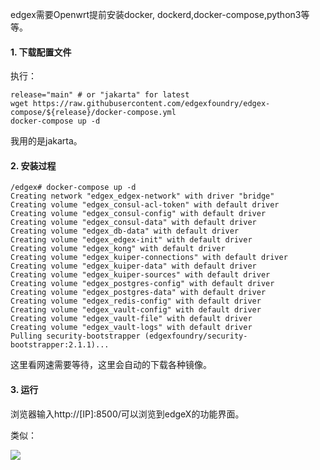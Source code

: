 edgex需要Openwrt提前安装docker, dockerd,docker-compose,python3等等。

#### 1. 下载配置文件

执行：

```
release="main" # or "jakarta" for latest
wget https://raw.githubusercontent.com/edgexfoundry/edgex-compose/${release}/docker-compose.yml
docker-compose up -d
```

我用的是jakarta。



#### 2. 安装过程

```
/edgex# docker-compose up -d
Creating network "edgex_edgex-network" with driver "bridge"
Creating volume "edgex_consul-acl-token" with default driver
Creating volume "edgex_consul-config" with default driver
Creating volume "edgex_consul-data" with default driver
Creating volume "edgex_db-data" with default driver
Creating volume "edgex_edgex-init" with default driver
Creating volume "edgex_kong" with default driver
Creating volume "edgex_kuiper-connections" with default driver
Creating volume "edgex_kuiper-data" with default driver
Creating volume "edgex_kuiper-sources" with default driver
Creating volume "edgex_postgres-config" with default driver
Creating volume "edgex_postgres-data" with default driver
Creating volume "edgex_redis-config" with default driver
Creating volume "edgex_vault-config" with default driver
Creating volume "edgex_vault-file" with default driver
Creating volume "edgex_vault-logs" with default driver
Pulling security-bootstrapper (edgexfoundry/security-bootstrapper:2.1.1)...
```

这里看网速需要等待，这里会自动的下载各种镜像。



#### 3. 运行

浏览器输入http://[IP]:8500/可以浏览到edgeX的功能界面。

类似：

![](https://picx.zhimg.com/v2-c46844fc2ac9048a290706bbeebedafe_1440w.jpg?source=172ae18b)